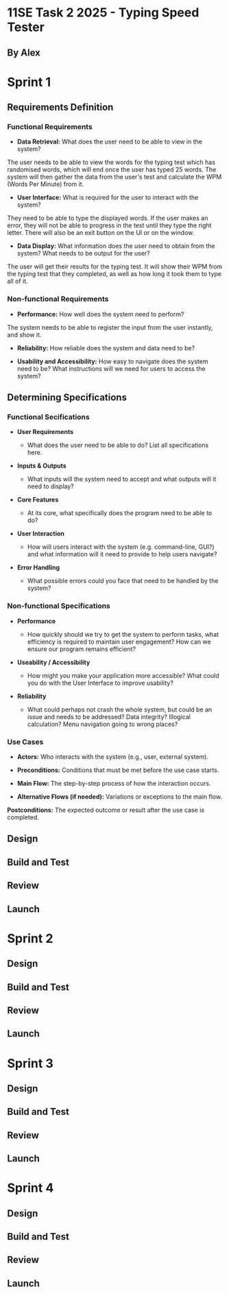 # 11SE Task 2 2025 - Typing Speed Tester
## By Alex

# Sprint 1
## **Requirements Definition**
### **Functional Requirements**
- **Data Retrieval:** What does the user need to be able to view in the system? 

The user needs to be able to view the words for the typing test which has randomised words, which will end once the user has typed 25 words. The system will then gather the data from the user's test and calculate the WPM (Words Per Minute) from it.

- **User Interface:** What is required for the user to interact with the system?

They need to be able to type the displayed words. If the user makes an error, they will not be able to progress in the test until they type the right letter. There will also be an exit button on the UI or on the window.

- **Data Display:** What information does the user need to obtain from the system? What needs to be output for the user?

The user will get their results for the typing test. It will show their WPM from the typing test that they completed, as well as how long it took them to type all of it.

### **Non-functional Requirements**
- **Performance:** How well does the system need to perform? 

The system needs to be able to register the input from the user instantly, and show it.

- **Reliability:** How reliable does the system and data need to be?

- **Usability and Accessibility:** How easy to navigate does the system need to be? What instructions will we need for users to access the system?

## **Determining Specifications**
### **Functional Secifications**
- **User Requirements**
    - What does the user need to be able to do? List all specifications here.

- **Inputs & Outputs**
    - What inputs will the system need to accept and what outputs will it need to display?

- **Core Features**
    - At its core, what specifically does the program need to be able to do?

- **User Interaction**
    - How will users interact with the system (e.g. command-line, GUI?) and what information will it need to provide to help users navigate?

- **Error Handling**
    - What possible errors could you face that need to be handled by the system?

### **Non-functional Specifications**
- **Performance**
    - How quickly should we try to get the system to perform tasks, what efficiency is required to maintain user engagement? How can we ensure our program remains efficient?

- **Useability / Accessibility**
    - How might you make your application more accessible? What could you do with the User Interface to improve usability?

- **Reliability**
    - What could perhaps not crash the whole system, but could be an issue and needs to be addressed? Data integrity? Illogical calculation? Menu navigation going to wrong places?

### **Use Cases**
- **Actors:** Who interacts with the system (e.g., user, external system).

- **Preconditions:** Conditions that must be met before the use case starts.

- **Main Flow:** The step-by-step process of how the interaction occurs.

- **Alternative Flows (if needed):** Variations or exceptions to the main flow.

**Postconditions:** The expected outcome or result after the use case is completed.

## **Design**

## **Build and Test**

## **Review**

## **Launch**

# Sprint 2
## **Design**

## **Build and Test**

## **Review**

## **Launch**

# Sprint 3
## **Design**

## **Build and Test**

## **Review**

## **Launch**

# Sprint 4
## **Design**

## **Build and Test**

## **Review**

## **Launch**